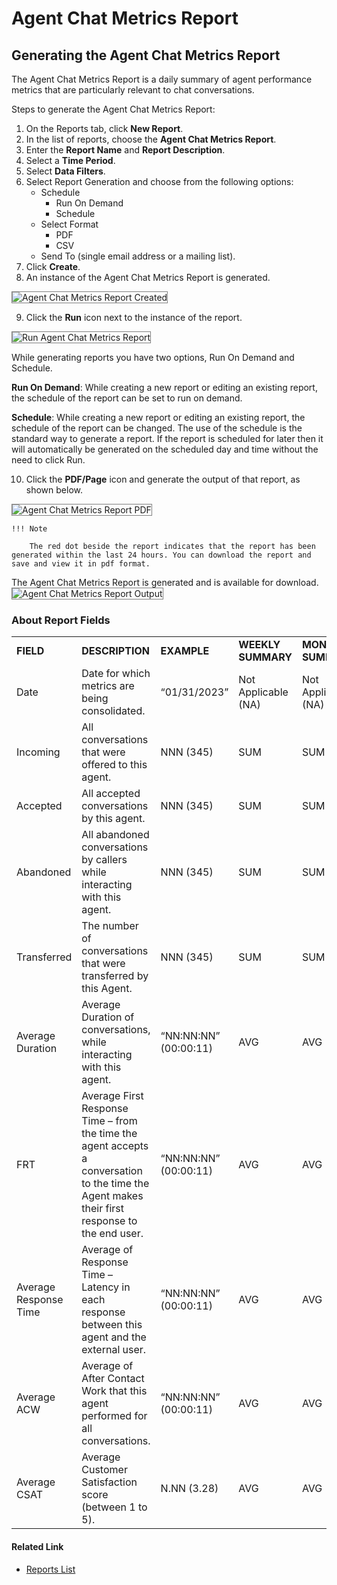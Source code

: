 # Agent Chat Metrics Report

## Generating the Agent Chat Metrics Report

The Agent Chat Metrics Report is a daily summary of agent performance metrics that are particularly relevant to chat conversations.

Steps to generate the Agent Chat Metrics Report:

1. On the Reports tab, click **New Report**.
2. In the list of reports, choose the **Agent Chat Metrics Report**.
3. Enter the **Report Name** and **Report Description**.
4. Select a **Time Period**.
5. Select **Data Filters**.
6. Select Report Generation and choose from the following options:
    * Schedule
        * Run On Demand
        * Schedule
    * Select Format
        * PDF
        * CSV
    * Send To (single email address or a mailing list).
7. Click **Create**.
8. An instance of the Agent Chat Metrics Report is generated.
<img src="../images/agent-chat-metrics-report-created.png" alt="Agent Chat Metrics Report Created" title="Agent Chat Metrics Report Created" style="border: 1px solid gray; zoom:100%;">

9. Click the **Run** icon next to the instance of the report.
<img src="../images/run-agent-chat-metrics-report.png" alt="Run Agent Chat Metrics Report" title="Run Agent Chat Metrics Report" style="border: 1px solid gray; zoom:100%;">

While generating reports you have two options, Run On Demand and Schedule.

**Run On Demand**: While creating a new report or editing an existing report, the schedule of the report can be set to run on demand.

**Schedule**: While creating a new report or editing an existing report, the schedule of the report can be changed. The use of the schedule is the standard way to generate a report. If the report is scheduled for later then it will automatically be generated on the scheduled day and time without the need to click Run.

10. Click the **PDF/Page** icon and generate the output of that report, as shown below.
<img src="../images/pdf-agent-chat-metrics-report.png" alt="Agent Chat Metrics Report PDF" title="Agent Chat Metrics Report PDF" style="border: 1px solid gray; zoom:100%;">

    !!! Note

        The red dot beside the report indicates that the report has been generated within the last 24 hours. You can download the report and save and view it in pdf format.

The Agent Chat Metrics Report is generated and is available for download.
<img src="../images/agent-chat-metrics-report-output.png" alt="Agent Chat Metrics Report Output" title="Agent Chat Metrics Report Output" style="border: 1px solid gray; zoom:100%;">

### About Report Fields

<table>
  <tr>
   <td><strong>FIELD</strong>
   </td>
   <td><strong>DESCRIPTION</strong>
   </td>
   <td><strong>EXAMPLE</strong>
   </td>
   <td><strong>WEEKLY SUMMARY</strong>
   </td>
   <td><strong>MONTHLY SUMMARY</strong>
   </td>
  </tr>
  <tr>
   <td>Date
   </td>
   <td>Date for which metrics are being consolidated.
   </td>
   <td>“01/31/2023”
   </td>
   <td>Not Applicable (NA)
   </td>
   <td>Not Applicable (NA)
   </td>
  </tr>
  <tr>
   <td>Incoming
   </td>
   <td>All conversations that were offered to this agent.
   </td>
   <td>NNN (345)
   </td>
   <td>SUM
   </td>
   <td>SUM
   </td>
  </tr>
  <tr>
   <td>Accepted
   </td>
   <td>All accepted conversations by this agent.
   </td>
   <td>NNN (345)
   </td>
   <td>SUM
   </td>
   <td>SUM
   </td>
  </tr>
  <tr>
   <td>Abandoned
   </td>
   <td>All abandoned conversations by callers while interacting with this agent.
   </td>
   <td>NNN (345)
   </td>
   <td>SUM
   </td>
   <td>SUM
   </td>
  </tr>
  <tr>
   <td>Transferred
   </td>
   <td>The number of conversations that were transferred by this Agent.
   </td>
   <td>NNN (345)
   </td>
   <td>SUM
   </td>
   <td>SUM
   </td>
  </tr>
  <tr>
   <td>Average Duration
   </td>
   <td>Average Duration of conversations, while interacting with this agent.
   </td>
   <td>“NN:NN:NN” (00:00:11)
   </td>
   <td>AVG
   </td>
   <td>AVG
   </td>
  </tr>
  <tr>
   <td>FRT
   </td>
   <td>Average First Response Time – from the time the agent accepts a conversation to the time the Agent makes their first response to the end user.
   </td>
   <td>“NN:NN:NN” (00:00:11)
   </td>
   <td>AVG
   </td>
   <td>AVG
   </td>
  </tr>
  <tr>
   <td>Average Response Time
   </td>
   <td>Average of Response Time – Latency in each response between this agent and the external user.
   </td>
   <td>“NN:NN:NN” (00:00:11)
   </td>
   <td>AVG
   </td>
   <td>AVG
   </td>
  </tr>
  <tr>
   <td>Average ACW
   </td>
   <td>Average of After Contact Work that this agent performed for all conversations.
   </td>
   <td>“NN:NN:NN” (00:00:11)
   </td>
   <td>AVG
   </td>
   <td>AVG
   </td>
  </tr>
  <tr>
   <td>Average CSAT
   </td>
   <td>Average Customer Satisfaction score (between 1 to 5).
   </td>
   <td>N.NN (3.28)
   </td>
   <td>AVG
   </td>
   <td>AVG
   </td>
  </tr>
</table>

#### Related Link

* [Reports List](../reports/reports-list.md)